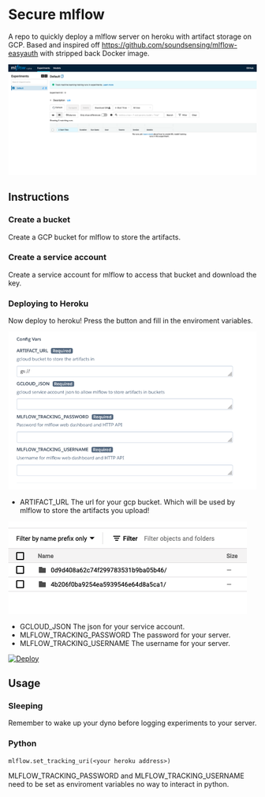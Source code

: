 # Secure mlflow
A repo to quickly deploy a mlflow server on heroku with artifact storage on GCP.
Based and inspired off https://github.com/soundsensing/mlflow-easyauth with stripped back
Docker image.

![Alt text](/images/mlflow.png?raw=true)

## Instructions

### Create a bucket
Create a GCP bucket for mlflow to store the artifacts.

### Create a service account
Create a service account for mlflow to access that bucket and download the key.

### Deploying to Heroku

Now deploy to heroku! Press the button and fill in the enviroment variables.

![Alt text](/images/config.png?raw=true)

- ARTIFACT_URL
The url for your gcp bucket. Which will be used by mlflow to store the artifacts you upload!

![Alt text](/images/gcloud.png?raw=true)

- GCLOUD_JSON
The json for your service account.
- MLFLOW_TRACKING_PASSWORD
The password for your server.
- MLFLOW_TRACKING_USERNAME
The username for your server.

[![Deploy](https://www.herokucdn.com/deploy/button.svg)](https://heroku.com/deploy?template=https://github.com/ogiles1999/secure-mlflow)

## Usage

### Sleeping
Remember to wake up your dyno before logging experiments to your server.

### Python

```
mlflow.set_tracking_uri(<your heroku address>)
```

MLFLOW_TRACKING_PASSWORD and MLFLOW_TRACKING_USERNAME need to be set as enviroment variables no way to interact in python.
